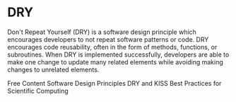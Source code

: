 # DRY
Don't Repeat Yourself (DRY) is a software design principle which encourages developers to not repeat software patterns or code. DRY encourages code reusability, often in the form of methods, functions, or subroutines. When DRY is implemented successfully, developers are able to make one change to update many related elements while avoiding making changes to unrelated elements.

<ResourceGroupTitle>Free Content</ResourceGroupTitle>
<BadgeLink colorScheme='yellow' badgeText='Read' href='https://dzone.com/articles/software-design-principles-dry-and-kiss'>Software Design Principles DRY and KISS</BadgeLink>
<BadgeLink colorScheme='yellow' badgeText='Read' href='https://journals.plos.org/plosbiology/article?id=10.1371/journal.pbio.1001745#s5'>Best Practices for Scientific Computing</BadgeLink>
